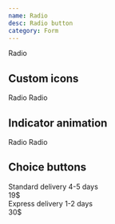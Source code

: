 ```yaml
---
name: Radio
desc: Radio button
category: Form
---
```


<base-knobs src="./components.json" name="base-radio">
<base-radio name="example-1">Radio</base-radio>
</base-knobs>

## Custom icons

<base-knobs hideTabs src="./components.json" name="base-radio">
<style>
 .radio-icon [slot="indicator"] {
   opacity: 0;
 }
 .radio-icon:hover:not([checked]) [slot="indicator"] {
   opacity: 0.5;
 }
 .radio-icon[checked] [slot="indicator"] {
   opacity: 1;
   color: green;
   fill: green;
 }
</style>

<base-radio class="radio-icon" name="example-2">
  <span>Radio</span>
  <ion-icon slot="indicator" name="checkmark-outline"></ion-icon>
</base-radio>

<base-radio class="radio-icon" name="example-2">
  <span>Radio</span>
  <ion-icon slot="indicator" name="checkmark-outline"></ion-icon>
</base-radio>

</base-knobs>

## Indicator animation

<base-knobs hideTabs src="./components.json" name="base-radio">
<style>
  .radio-animation [slot="indicator"] {
    opacity: 0;
    transition: all 0.5s ease;
    transform: rotate(-45deg);
  }
  .radio-animation[checked] [slot="indicator"] {
    opacity: 1;
    visibility: visible;
    transform: rotate(0deg);
  }
</style>

<base-radio class="radio-animation" name="example-3">
  <span>Radio</span>
  <ion-icon slot="indicator" name="checkmark-outline"></ion-icon>
</base-radio>

<base-radio class="radio-animation" name="example-3">
  <span>Radio</span>
  <ion-icon slot="indicator" name="checkmark-outline"></ion-icon>
</base-radio>

</base-knobs>

## Choice buttons

<base-knobs hideTabs src="./components.json" name="base-radio">
<style>
  .choice-button {
    margin-bottom: var(--base-space-md);
    padding: 0 var(--base-space-md);
    height: var(--base-size-xl);
    border: 2px solid var(--base-color-ui-light);
  }
  .choice-button:hover {
    border-color: var(--base-color-ui);
  }
  .choice-button[checked] {
    border-color: var(--base-color-focus);
  }
</style>

<base-radio class="choice-button" name="example-4" full>
  <base-flex justify-content="between" align-items="center">
  <div>
    <base-text tag="div" look="h3">Standard delivery</base-text>
    <base-text tag="div" look="p">4-5 days</base-text>
  </div>
  <div>
    <base-text tag="h3">19$</base-text>
  </div>
  </base-flex>
</base-radio>
<base-radio class="choice-button" name="example-4" full>
  <base-flex justify-content="between" align-items="center">
  <div>
    <base-text tag="div" look="h3">Express delivery</base-text>
    <base-text tag="div" look="p">1-2 days</base-text>
  </div>
  <div>
    <base-text tag="h3">30$</base-text>
  </div>
  </base-flex>
</base-radio>

</base-knobs>
